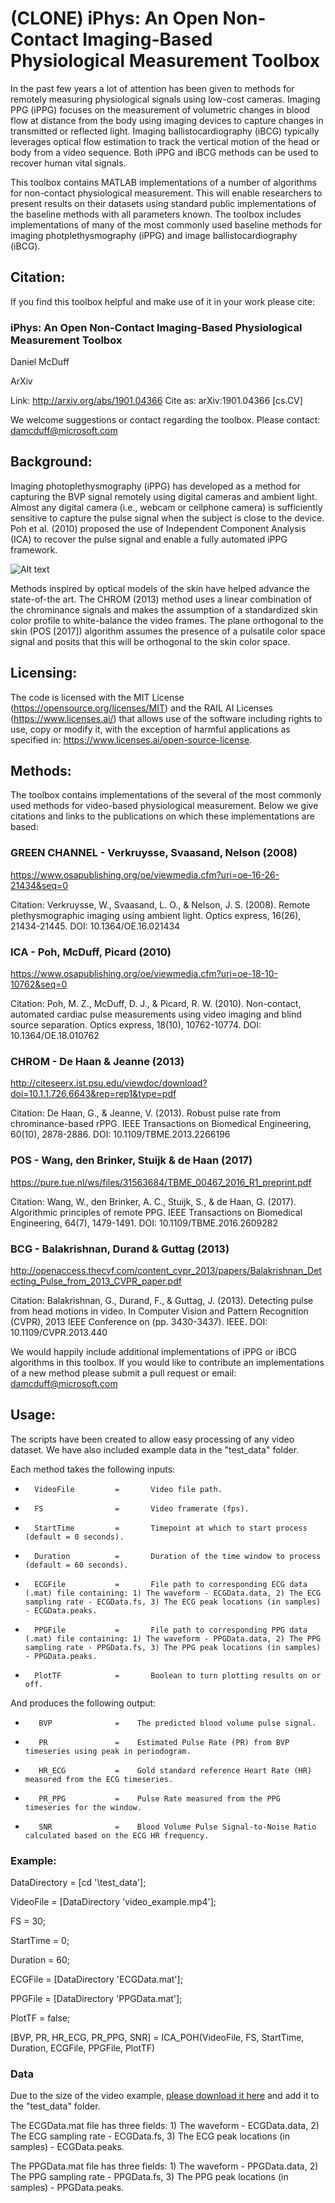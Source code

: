 # (CLONE) iPhys: An Open  Non-Contact  Imaging-Based  Physiological  Measurement Toolbox
In the past few years a lot of attention has been given to methods for remotely measuring physiological signals using low-cost cameras.  Imaging PPG (iPPG) focuses on the measurement of volumetric changes in blood flow at distance from the body using imaging devices to capture changes in transmitted or reflected light. Imaging ballistocardiography (iBCG) typically leverages optical flow estimation to track the vertical motion of the head or body from a video sequence. Both iPPG and iBCG methods can be used to recover human vital signals.

This toolbox contains MATLAB implementations of a number of algorithms for non-contact physiological measurement. This will enable researchers to present results on their datasets using standard public implementations of the baseline methods with all parameters known. The toolbox includes implementations of many of the most commonly used baseline methods for imaging photplethysmography (iPPG) and image ballistocardiography (iBCG).

## Citation: ##

If you find this toolbox helpful and make use of it in your work please cite:

### iPhys: An Open Non-Contact Imaging-Based Physiological Measurement Toolbox ###

Daniel McDuff

ArXiv

Link: http://arxiv.org/abs/1901.04366
Cite as:	arXiv:1901.04366 [cs.CV]

We welcome suggestions or contact regarding the toolbox.  Please contact: damcduff@microsoft.com

## Background: ## 

Imaging photoplethysmography (iPPG) has developed as a method for capturing the BVP signal remotely using digital cameras and ambient light. Almost any digital camera (i.e., webcam or cellphone camera) is sufficiently sensitive to capture the pulse signal when the subject is close to the device.  Poh et al. (2010) proposed the use of Independent Component Analysis (ICA) to recover the pulse signal and enable a fully automated iPPG framework.

![Alt text](imgs/Imaging_PPG.png?raw=true "Imaging PPG pipeline.")

Methods inspired by optical models of the skin have helped advance the state-of-the art. The CHROM (2013) method uses a linear combination of the chrominance signals and makes the assumption of a standardized skin color profile to white-balance the video frames. 
The plane orthogonal to the skin (POS [2017]) algorithm assumes the presence of a pulsatile color space signal and posits that this will be orthogonal to the skin color space.

## Licensing: ##

The code is licensed with the MIT License (https://opensource.org/licenses/MIT) and the RAIL AI Licenses (https://www.licenses.ai/) that allows use of the software including rights to use, copy or modify it, with the exception of harmful applications as specified in: https://www.licenses.ai/open-source-license.

## Methods: ## 

The toolbox contains implementations of the several of the most commonly used methods for video-based physiological measurement. Below we give citations and links to the publications on which these implementations are based:

### GREEN CHANNEL - Verkruysse, Svaasand, Nelson (2008) ###

https://www.osapublishing.org/oe/viewmedia.cfm?uri=oe-16-26-21434&seq=0

Citation: Verkruysse, W., Svaasand, L. O., & Nelson, J. S. (2008). Remote plethysmographic imaging using ambient light. Optics express, 16(26), 21434-21445. DOI: 10.1364/OE.16.021434

### ICA - Poh, McDuff, Picard (2010) ###

https://www.osapublishing.org/oe/viewmedia.cfm?uri=oe-18-10-10762&seq=0

Citation: Poh, M. Z., McDuff, D. J., & Picard, R. W. (2010). Non-contact, automated cardiac pulse measurements using video imaging and blind source separation. Optics express, 18(10), 10762-10774. DOI: 10.1364/OE.18.010762

### CHROM - De Haan & Jeanne (2013) ###

http://citeseerx.ist.psu.edu/viewdoc/download?doi=10.1.1.726.6643&rep=rep1&type=pdf

Citation: De Haan, G., & Jeanne, V. (2013). Robust pulse rate from chrominance-based rPPG. IEEE Transactions on Biomedical Engineering, 60(10), 2878-2886. DOI: 10.1109/TBME.2013.2266196

### POS - Wang, den Brinker, Stuijk & de Haan (2017) ###

https://pure.tue.nl/ws/files/31563684/TBME_00467_2016_R1_preprint.pdf

Citation: Wang, W., den Brinker, A. C., Stuijk, S., & de Haan, G. (2017). Algorithmic principles of remote PPG. IEEE Transactions on Biomedical Engineering, 64(7), 1479-1491. DOI: 10.1109/TBME.2016.2609282

### BCG - Balakrishnan, Durand & Guttag (2013) ###

http://openaccess.thecvf.com/content_cvpr_2013/papers/Balakrishnan_Detecting_Pulse_from_2013_CVPR_paper.pdf

Citation: Balakrishnan, G., Durand, F., & Guttag, J. (2013). Detecting pulse from head motions in video. In Computer Vision and Pattern Recognition (CVPR), 2013 IEEE Conference on (pp. 3430-3437). IEEE. DOI: 10.1109/CVPR.2013.440


We would happily include additional implementations of iPPG or iBCG algorithms in this toolbox. If you would like to contribute an implementations of a new method please submit a pull request or email: damcduff@microsoft.com

## Usage: ##

The scripts have been created to allow easy processing of any video dataset.  We have also included example data in the "test_data" folder.

Each method takes the following inputs:

*       VideoFile         =       Video file path.

*       FS                =       Video framerate (fps).

*       StartTime         =       Timepoint at which to start process (default = 0 seconds).

*       Duration          =       Duration of the time window to process (default = 60 seconds).

*       ECGFile           =       File path to corresponding ECG data (.mat) file containing: 1) The waveform - ECGData.data, 2) The ECG sampling rate - ECGData.fs, 3) The ECG peak locations (in samples) - ECGData.peaks.

*       PPGFile           =       File path to corresponding PPG data (.mat) file containing: 1) The waveform - PPGData.data, 2) The PPG sampling rate - PPGData.fs, 3) The PPG peak locations (in samples) - PPGData.peaks.

*       PlotTF            =       Boolean to turn plotting results on or off.

And produces the following output:

*        BVP              =    The predicted blood volume pulse signal.

*        PR               =    Estimated Pulse Rate (PR) from BVP timeseries using peak in periodogram.

*        HR_ECG           =    Gold standard reference Heart Rate (HR) measured from the ECG timeseries.

*        PR_PPG           =    Pulse Rate measured from the PPG timeseries for the window.

*        SNR              =    Blood Volume Pulse Signal-to-Noise Ratio calculated based on the ECG HR frequency.


### Example: ###
DataDirectory           = [cd '\test_data\'];

VideoFile               = [DataDirectory 'video_example.mp4'];

FS                      = 30;

StartTime               = 0;

Duration                = 60;

ECGFile                 = [DataDirectory 'ECGData.mat'];

PPGFile                 = [DataDirectory 'PPGData.mat'];

PlotTF                  = false;


[BVP, PR, HR_ECG, PR_PPG, SNR] = ICA_POH(VideoFile, FS, StartTime, Duration, ECGFile, PPGFile, PlotTF)


### Data ###

Due to the size of the video example, [please download it here](https://drive.google.com/open?id=1oD4VbBD9ColSlbiIMEgxbvQ7LnXHPy1_) and add it to the "test_data" folder. 

The ECGData.mat file has three fields: 1) The waveform - ECGData.data, 2) The ECG sampling rate - ECGData.fs, 3) The ECG peak locations (in samples) - ECGData.peaks.

The PPGData.mat file has three fields: 1) The waveform - PPGData.data, 2) The PPG sampling rate - PPGData.fs, 3) The PPG peak locations (in samples) - PPGData.peaks.
